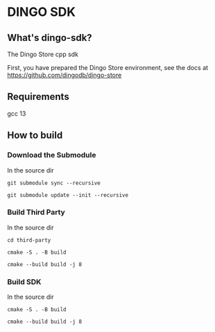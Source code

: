 # DINGO SDK

## What's dingo-sdk?
The Dingo Store cpp sdk

First, you have prepared the Dingo Store environment, see the docs at https://github.com/dingodb/dingo-store

## Requirements

gcc 13

## How to build 

### Download the Submodule

In the source dir

```shell
git submodule sync --recursive

git submodule update --init --recursive
```

### Build Third Party

In the source dir

```shell
cd third-party

cmake -S . -B build

cmake --build build -j 8
```

### Build SDK

In the source dir

```shell
cmake -S . -B build

cmake --build build -j 8
```